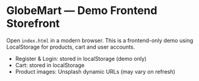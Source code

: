# GlobeMart — Demo Frontend Storefront
Open `index.html` in a modern browser. This is a frontend-only demo using LocalStorage for products, cart and user accounts.
- Register & Login: stored in localStorage (demo only)
- Cart: stored in localStorage
- Product images: Unsplash dynamic URLs (may vary on refresh)
